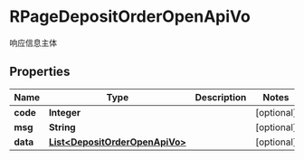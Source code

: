 

# RPageDepositOrderOpenApiVo

响应信息主体
## Properties

Name | Type | Description | Notes
------------ | ------------- | ------------- | -------------
**code** | **Integer** |  |  [optional]
**msg** | **String** |  |  [optional]
**data** | [**List&lt;DepositOrderOpenApiVo&gt;**](DepositOrderOpenApiVo.md) |  |  [optional]



